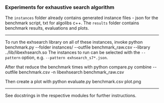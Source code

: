 ### Experiments for exhaustive search algorithm

The `instances` folder already contains generated instance files - json for the benchmark script, txt for algolibs c++.
The `results` folder contains benchmark results, evaluations and plots.

---

To run the exhsearch library on all of these instances, invoke
    python benchmark.py --folder instances/ --outfile benchmark_raw.csv --library ../lib/libexhsearch.so
The instances to run can be selected with the `--pattern` option, e.g. `--pattern exhsearch_s7*.json`.

After that reduce the benchmark times with
    python compare.py combine --outfile benchmark.csv -n libexhsearch benchmark_raw.csv

Then create a plot with
    python evaluate.py benchmark.csv plot.png

---

See docstrings in the respective modules for further instructions.